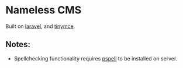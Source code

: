 # Nameless CMS
Built on [laravel](https://laravel.com/), and [tinymce](https://www.tinymce.com/). 

## Notes:
* Spellchecking functionality requires [pspell](http://php.net/manual/en/book.pspell.php) to be installed on server.
